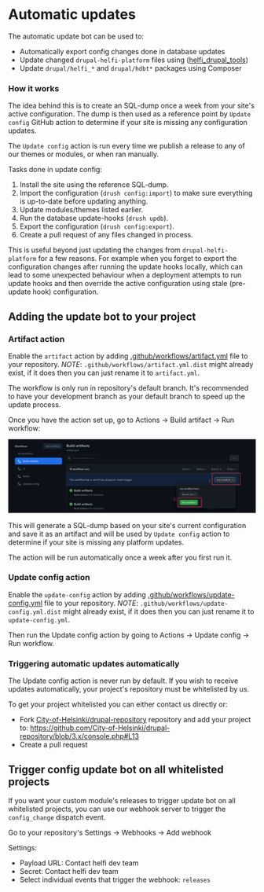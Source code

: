 # Automatic updates

The automatic update bot can be used to:

- Automatically export config changes done in database updates
- Update changed `drupal-helfi-platform` files using ([helfi_drupal_tools](https://github.com/City-of-Helsinki/drupal-tools))
- Update `drupal/helfi_*` and `drupal/hdbt*` packages using Composer

### How it works

The idea behind this is to create an SQL-dump once a week from your site's active configuration. The dump is then used as a reference point by `Update config` GitHub action to determine if your site is missing any configuration updates.

The `Update config` action is run every time we publish a release to any of our themes or modules, or when ran manually.

Tasks done in update config:

1. Install the site using the reference SQL-dump.
2. Import the configuration (`drush config:import`) to make sure everything is up-to-date before updating anything.
3. Update modules/themes listed earlier.
4. Run the database update-hooks (`drush updb`).
5. Export the configuration (`drush config:export`).
6. Create a pull request of any files changed in process.

This is useful beyond just updating the changes from `drupal-helfi-platform` for a few reasons. For example when you forget to export the configuration changes after running the update hooks locally, which can lead to some unexpected behaviour when a deployment attempts to run update hooks and then override the active configuration using stale (pre-update hook) configuration.

## Adding the update bot to your project

### Artifact action

Enable the `artifact` action by adding [.github/workflows/artifact.yml](/.github/workflows/artifact.yml.dist) file to your repository. *NOTE*: `.github/workflows/artifact.yml.dist` might already exist, if it does then you can just rename it to `artifact.yml`.

The workflow is only run in repository's default branch. It's recommended to have your development branch as your default branch to speed up the update process.

Once you have the action set up, go to Actions -> Build artifact -> Run workflow:

![Update config workflow](/documentation/images/workflow.png)

This will generate a SQL-dump based on your site's current configuration and save it as an artifact and will be used by `Update config` action to determine if your site is missing any platform updates.

The action will be run automatically once a week after you first run it.

### Update config action

Enable the `update-config` action by adding [.github/workflows/update-config.yml](/.github/workflows/update-config.yml.dist) file to your repository. *NOTE*: `.github/workflows/update-config.yml.dist` might already exist, if it does then you can just rename it to `update-config.yml`.

Then run the Update config action by going to Actions -> Update config -> Run workflow.


### Triggering automatic updates automatically

The Update config action is never run by default. If you wish to receive updates automatically, your project's repository must be whitelisted by us.

To get your project whitelisted you can either contact us directly or:

- Fork [City-of-Helsinki/drupal-repository](https://github.com/City-of-Helsinki/drupal-repository) repository and add your project to: https://github.com/City-of-Helsinki/drupal-repository/blob/3.x/console.php#L13
- Create a pull request

## Trigger config update bot on all whitelisted projects

If you want your custom module's releases to trigger update bot on all whitelisted projects, you can use our webhook server to trigger the `config_change` dispatch event.

Go to your repository's Settings -> Webhooks -> Add webhook

Settings:
- Payload URL: Contact helfi dev team
- Secret: Contact helfi dev team
- Select individual events that trigger the webhook: `releases`

